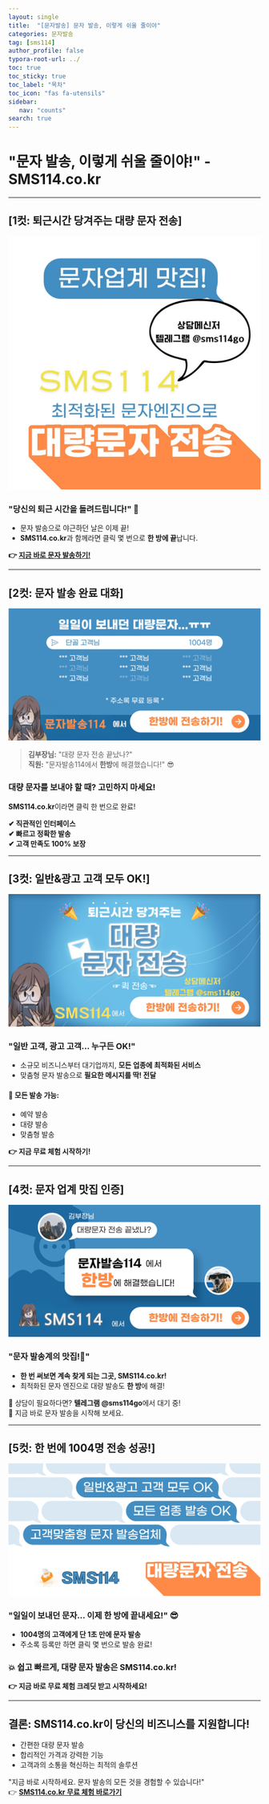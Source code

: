 ```yaml
---
layout: single
title:  "[문자발송] 문자 발송, 이렇게 쉬울 줄이야"
categories: 문자발송
tag: [sms114]
author_profile: false
typora-root-url: ../
toc: true
toc_sticky: true
toc_label: "목차"
toc_icon: "fas fa-utensils" 
sidebar:
   nav: "counts"
search: true
---
```




# "문자 발송, 이렇게 쉬울 줄이야!" - SMS114.co.kr

---

## **[1컷: 퇴근시간 당겨주는 대량 문자 전송]**
![KakaoTalk_20241214_161655626_01](/images/2024-12-14-advertiesment-08/KakaoTalk_20241214_161655626_01-1734177231975-30.jpg)

### "당신의 퇴근 시간을 돌려드립니다!" 🎉  
- 문자 발송으로 야근하던 날은 이제 끝!  
- **SMS114.co.kr**과 함께라면 클릭 몇 번으로 **한 방에 끝**납니다.  

**👉 [지금 바로 문자 발송하기!](https://sms114.co.kr)**

---

## **[2컷: 문자 발송 완료 대화]**
![KakaoTalk_20241214_161655626_02](/images/2024-12-14-advertiesment-08/KakaoTalk_20241214_161655626_02-1734177214706-28.jpg)

> **김부장님:** "대량 문자 전송 끝났나?"  
> **직원:** "문자발송114에서 **한방**에 해결했습니다!" 😎

### 대량 문자를 보내야 할 때? 고민하지 마세요!  
**SMS114.co.kr**이라면 클릭 한 번으로 완료!  

**✔ 직관적인 인터페이스**  
**✔ 빠르고 정확한 발송**  
**✔ 고객 만족도 100% 보장**  

---

## **[3컷: 일반&광고 고객 모두 OK!]**
![KakaoTalk_20241214_161655626_03](/images/2024-12-14-advertiesment-08/KakaoTalk_20241214_161655626_03-1734177240425-32.jpg)

### "일반 고객, 광고 고객… 누구든 OK!"  
- 소규모 비즈니스부터 대기업까지, **모든 업종에 최적화된 서비스**  
- 맞춤형 문자 발송으로 **필요한 메시지를 딱! 전달**  

#### 💬 **모든 발송 가능:**
- 예약 발송  
- 대량 발송  
- 맞춤형 발송  

**👉 지금 무료 체험 시작하기!**  

---

## **[4컷: 문자 업계 맛집 인증]**
![KakaoTalk_20241214_161655626_04](/images/2024-12-14-advertiesment-08/KakaoTalk_20241214_161655626_04-1734177247731-34.jpg)

### "문자 발송계의 맛집!🍔"  
- **한 번 써보면 계속 찾게 되는 그곳, SMS114.co.kr!**  
- 최적화된 문자 엔진으로 대량 발송도 **한 방**에 해결!  

💬 상담이 필요하다면? **텔레그램 @sms114go**에서 대기 중!  
💬 지금 바로 문자 발송을 시작해 보세요.

---

## **[5컷: 한 번에 1004명 전송 성공!]**
![KakaoTalk_20241214_161655626_06](/images/2024-12-14-advertiesment-08/KakaoTalk_20241214_161655626_06-1734177255186-36.jpg)

### "일일이 보내던 문자… 이제 한 방에 끝내세요!" 😎  
- **1004명의 고객에게 단 1초 만에 문자 발송**  
- 주소록 등록만 하면 클릭 몇 번으로 발송 완료!  

### 💥 쉽고 빠르게, 대량 문자 발송은 SMS114.co.kr!  
**👉 지금 바로 무료 체험 크레딧 받고 시작하세요!**

---

## **결론: SMS114.co.kr이 당신의 비즈니스를 지원합니다!**  

- 간편한 대량 문자 발송  
- 합리적인 가격과 강력한 기능  
- 고객과의 소통을 혁신하는 최적의 솔루션  

"지금 바로 시작하세요. 문자 발송의 모든 것을 경험할 수 있습니다!"  
👉 **[SMS114.co.kr 무료 체험 바로가기](https://sms114.co.kr)**  